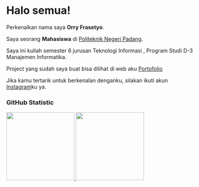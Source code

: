 # Halo semua!

Perkenalkan nama saya **Orry Frasetyo**.<br>

Saya seorang **Mahasiswa** di [Politeknik Negeri Padang](https://www.pnp.ac.id/).<br>

Saya ini kuliah semester 6 jurusan Teknologi Informasi , Program Studi D-3 Manajemen Informatika.<br>

Project yang sudah saya buat bisa dilihat di web aku [Portofolio](https://orryfrasetyo.github.io/Website-Portfolio/)<br>

Jika kamu tertarik untuk berkenalan denganku, silakan ikuti akun [Instagram](https://instagram.com/orry.kt)ku ya.

### GitHub Statistic
<p align="left">
<a href="https://github.com/OrryFrasetyo">
  <img height="180em" src="https://github-readme-stats-eight-theta.vercel.app/api?username=penuliscode&show_icons=true&theme=algolia&include_all_commits=true&count_private=true"/>
  <img height="180em" src="https://github-readme-stats-eight-theta.vercel.app/api/top-langs/?username=penuliscode&layout=compact&theme=algolia"/>
</a>
</p>

